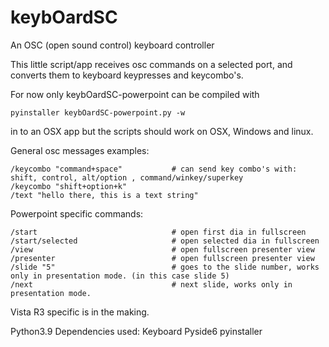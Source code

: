 # keybOardSC
An OSC (open sound control) keyboard controller

This little script/app receives osc commands on a selected port,
and converts them to keyboard keypresses and keycombo's.

For now only keybOardSC-powerpoint can be compiled with
```
pyinstaller keybOardSC-powerpoint.py -w
```
in to an OSX app but the scripts should work on OSX, Windows and linux.

General osc messages examples:
```
/keycombo "command+space"           # can send key combo's with: shift, control, alt/option , command/winkey/superkey
/keycombo "shift+option+k"
/text "hello there, this is a text string"
```

Powerpoint specific commands:
```
/start                              # open first dia in fullscreen
/start/selected                     # open selected dia in fullscreen
/view                               # open fullscreen presenter view
/presenter                          # open fullscreen presenter view
/slide "5"                          # goes to the slide number, works only in presentation mode. (in this case slide 5)
/next                               # next slide, works only in presentation mode.
```
Vista R3 specific is in the making.


Python3.9
Dependencies used:
Keyboard
Pyside6
pyinstaller
